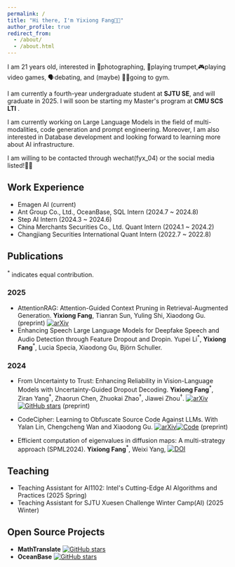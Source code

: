 ```yaml
---
permalink: /
title: "Hi there, I'm Yixiong Fang👋🏼"
author_profile: true
redirect_from: 
  - /about/
  - /about.html
---
```

I am 21 years old, interested in 📸photographing, 🎺playing trumpet,🎮playing video games, 🗣️debating, and (maybe) 🏋🏼going to gym.

I am currently a fourth-year undergraduate student at **SJTU SE**, and will graduate in 2025. I will soon be starting my Master's program at **CMU SCS LTI** .

I am currently working on Large Language Models in the field of multi-modalities, code generation and prompt engineering. Moreover, I am also interested in Database development and looking forward to learning more about AI infrastructure.

I am willing to be contacted through wechat(fyx_04) or the social media listed!👏🏼

## Work Experience
- Emagen AI (current)
- Ant Group Co., Ltd., OceanBase, SQL Intern (2024.7 ~ 2024.8)
- Step AI Intern (2024.3 ~ 2024.6)
- China Merchants Securities Co., Ltd. Quant Intern (2024.1 ~ 2024.2)
- Changjiang Securities International Quant Intern (2022.7 ~ 2022.8)

## Publications
<sup>\*</sup> indicates equal contribution.

### 2025
- AttentionRAG: Attention-Guided Context Pruning in Retrieval-Augmented Generation. **Yixiong Fang**, Tianran Sun, Yuling Shi, Xiaodong Gu. (preprint) [![arXiv](https://img.shields.io/badge/arXiv-2503.10720-b31b1b)](https://arxiv.org/abs/2503.10720)
- Enhancing Speech Large Language Models for Deepfake Speech and Audio Detection through Feature Dropout and Dropin. Yupei Li<sup>\*</sup>, **Yixiong Fang**<sup>\*</sup>, Lucia Specia, Xiaodong Gu, Björn Schuller. 

### 2024
- From Uncertainty to Trust: Enhancing Reliability in Vision-Language Models
  with Uncertainty-Guided Dropout Decoding. **Yixiong Fang**<sup>\*</sup>, Ziran Yang<sup>\*</sup>, Zhaorun Chen, Zhuokai Zhao<sup>†</sup>, Jiawei Zhou<sup>†</sup>. [![arXiv](https://img.shields.io/badge/arXiv-2412.06474-b31b1b)](https://arxiv.org/abs/2412.06474)
  [![GitHub stars](https://badgen.net/github/stars/kigb/DropoutDecoding)](https://github.com/kigb/DropoutDecoding) (preprint)
- CodeCipher: Learning to Obfuscate Source Code Against LLMs. With Yalan Lin, Chengcheng Wan and Xiaodong Gu. [![arXiv](https://img.shields.io/badge/arXiv-2410.05797-b31b1b)](https://arxiv.org/abs/2410.05797)[![Code](https://img.shields.io/badge/Code-Anon-blue)](https://anonymous.4open.science/r/CodeCipher_final-9D7E/README.md)  (preprint)

- Efficient computation of eigenvalues in diffusion maps: A multi-strategy approach (SPML2024). **Yixiong Fang**<sup>\*</sup>, Weixi Yang, [![DOI](https://badgen.net/badge/DOI/10.54254%2F2755%2D2721%2F55%2F20241429/blue)](https://doi.org/10.54254/2755-2721/55/20241429)

## Teaching
- Teaching Assistant for AI1102: Intel's Cutting-Edge AI Algorithms and Practices (2025 Spring)
- Teaching Assistant for SJTU Xuesen Challenge Winter Camp(AI) (2025 Winter)

## Open Source Projects
- **MathTranslate** [![GitHub stars](https://badgen.net/github/stars/SUSYUSTC/MathTranslate)](https://github.com/SUSYUSTC/MathTranslate)
- **OceanBase** [![GitHub stars](https://badgen.net/github/stars/oceanbase/oceanbase)](https://github.com/oceanbase/oceanbase)